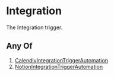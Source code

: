 # Integration

The Integration trigger.

## Any Of

1. [CalendlyIntegrationTriggerAutomation](/docs/automation/trigger/integration/calendly)
2. [NotionIntegrationTriggerAutomation](/docs/automation/trigger/integration/notion)
